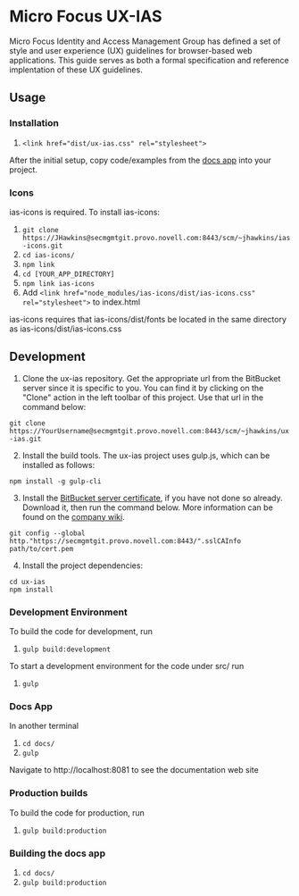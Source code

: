 # Micro Focus UX-IAS
Micro Focus Identity and Access Management Group has defined a set of style and user experience (UX) guidelines for browser-based web applications. This guide serves as both a formal specification and reference implentation of these UX guidelines.

## Usage
### Installation
1. `<link href="dist/ux-ias.css" rel="stylesheet">`
 
After the initial setup, copy code/examples from the [docs app](#DocsApp) into your project.
 
### Icons
ias-icons is required. To install ias-icons:
1. `git clone https://JHawkins@secmgmtgit.provo.novell.com:8443/scm/~jhawkins/ias-icons.git`
2. `cd ias-icons/`
3. `npm link`
4. `cd [YOUR_APP_DIRECTORY]`
5. `npm link ias-icons`
6. Add `<link href="node_modules/ias-icons/dist/ias-icons.css" rel="stylesheet">` to index.html

ias-icons requires that ias-icons/dist/fonts be located in the same directory as ias-icons/dist/ias-icons.css

## Development

1. Clone the ux-ias repository. Get the appropriate url from the BitBucket server since it is specific to you. You can find it by clicking on the "Clone" action in the left toolbar of this project. Use that url in the command below: 

`git clone https://YourUsername@secmgmtgit.provo.novell.com:8443/scm/~jhawkins/ux-ias.git`

2. Install the build tools. The ux-ias project uses gulp.js, which can be installed as follows:

`npm install -g gulp-cli`

3. Install the [BitBucket server certificate](https://wiki.provo.microfocus.com:8443/download/attachments/32741329/secmgmtgit.provo.novell.com.pem.txt), if you have not done so already. Download it, then run the command below. More information can be found on the [company wiki](https://wiki.provo.microfocus.com:8443/display/ENG/Bitbucket+Server+-+Getting+Started). 

`git config --global http."https://secmgmtgit.provo.novell.com:8443/".sslCAInfo path/to/cert.pem`

4. Install the project dependencies:

```
cd ux-ias
npm install
```

### Development Environment
To build the code for development, run
1. `gulp build:development`

To start a development environment for the code under src/ run
1. `gulp`

### Docs App
In another terminal 
1. `cd docs/`
2. `gulp`

Navigate to http://localhost:8081 to see the documentation web site

### Production builds
To build the code for production, run
1. `gulp build:production`

### Building the docs app
1. `cd docs/`
2. `gulp build:production`